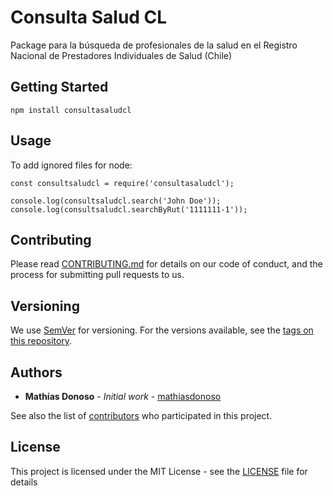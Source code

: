 # Consulta Salud CL

Package para la búsqueda de profesionales de la salud en el Registro Nacional de Prestadores Individuales de Salud (Chile)

## Getting Started

```
npm install consultasaludcl
```

## Usage

To add ignored files for node:
```
const consultsaludcl = require('consultasaludcl');

console.log(consultsaludcl.search('John Doe'));
console.log(consultsaludcl.searchByRut('1111111-1'));
```

## Contributing

Please read [CONTRIBUTING.md](CONTRIBUTING.md) for details on our code of conduct, and the process for submitting pull requests to us.

## Versioning

We use [SemVer](http://semver.org/) for versioning. For the versions available, see the [tags on this repository](https://github.com/mathiasdonoso/consultasaludcl/tags). 

## Authors

* **Mathías Donoso** - *Initial work* - [mathiasdonoso](https://github.com/mathiasdonoso)

See also the list of [contributors](https://github.com/mathiasdonoso/consultasaludcl/contributors) who participated in this project.

## License

This project is licensed under the MIT License - see the [LICENSE](LICENSE) file for details
